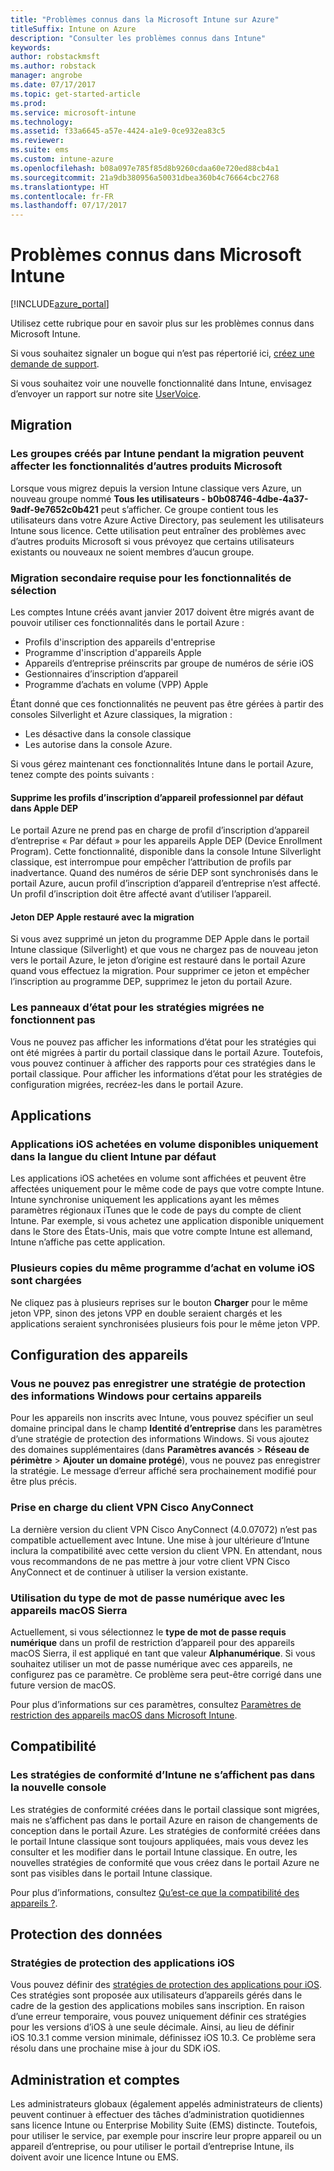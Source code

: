 ```yaml
---
title: "Problèmes connus dans la Microsoft Intune sur Azure"
titleSuffix: Intune on Azure
description: "Consulter les problèmes connus dans Intune"
keywords: 
author: robstackmsft
ms.author: robstack
manager: angrobe
ms.date: 07/17/2017
ms.topic: get-started-article
ms.prod: 
ms.service: microsoft-intune
ms.technology: 
ms.assetid: f33a6645-a57e-4424-a1e9-0ce932ea83c5
ms.reviewer: 
ms.suite: ems
ms.custom: intune-azure
ms.openlocfilehash: b08a097e785f85d8b9260cdaa60e720ed88cb4a1
ms.sourcegitcommit: 21a9db380956a50031dbea360b4c76664cbc2768
ms.translationtype: HT
ms.contentlocale: fr-FR
ms.lasthandoff: 07/17/2017
---
```

# <a name="known-issues-in-microsoft-intune"></a>Problèmes connus dans Microsoft Intune


[!INCLUDE[azure_portal](./includes/azure_portal.md)]


Utilisez cette rubrique pour en savoir plus sur les problèmes connus dans Microsoft Intune.

Si vous souhaitez signaler un bogue qui n’est pas répertorié ici, [créez une demande de support](get-support.md).

Si vous souhaitez voir une nouvelle fonctionnalité dans Intune, envisagez d’envoyer un rapport sur notre site [UserVoice](https://microsoftintune.uservoice.com/forums/291681-ideas/category/189016-azure-admin-console).

## <a name="migration"></a>Migration

### <a name="groups-created-by-intune-during-migration-might-affect-functionality-of-other-microsoft-products"></a>Les groupes créés par Intune pendant la migration peuvent affecter les fonctionnalités d’autres produits Microsoft

Lorsque vous migrez depuis la version Intune classique vers Azure, un nouveau groupe nommé **Tous les utilisateurs - b0b08746-4dbe-4a37-9adf-9e7652c0b421** peut s’afficher. Ce groupe contient tous les utilisateurs dans votre Azure Active Directory, pas seulement les utilisateurs Intune sous licence. Cette utilisation peut entraîner des problèmes avec d’autres produits Microsoft si vous prévoyez que certains utilisateurs existants ou nouveaux ne soient membres d’aucun groupe.

### <a name="secondary-migration-required-for-select-capabilities"></a>Migration secondaire requise pour les fonctionnalités de sélection

Les comptes Intune créés avant janvier 2017 doivent être migrés avant de pouvoir utiliser ces fonctionnalités dans le portail Azure :

- Profils d'inscription des appareils d'entreprise
- Programme d'inscription d'appareils Apple
- Appareils d’entreprise préinscrits par groupe de numéros de série iOS
- Gestionnaires d’inscription d’appareil
- Programme d’achats en volume (VPP) Apple

Étant donné que ces fonctionnalités ne peuvent pas être gérées à partir des consoles Silverlight et Azure classiques, la migration :
- Les désactive dans la console classique
- Les autorise dans la console Azure.  

Si vous gérez maintenant ces fonctionnalités Intune dans le portail Azure, tenez compte des points suivants :

#### <a name="removes-default-corporate-device-enrollment-profiles-in-apple-dep"></a>Supprime les profils d’inscription d’appareil professionnel par défaut dans Apple DEP
Le portail Azure ne prend pas en charge de profil d’inscription d’appareil d’entreprise « Par défaut » pour les appareils Apple DEP (Device Enrollment Program). Cette fonctionnalité, disponible dans la console Intune Silverlight classique, est interrompue pour empêcher l’attribution de profils par inadvertance. Quand des numéros de série DEP sont synchronisés dans le portail Azure, aucun profil d’inscription d’appareil d’entreprise n’est affecté. Un profil d’inscription doit être affecté avant d’utiliser l’appareil.

#### <a name="apple-dep-token-restored-with-migration"></a>Jeton DEP Apple restauré avec la migration

Si vous avez supprimé un jeton du programme DEP Apple dans le portail Intune classique (Silverlight) et que vous ne chargez pas de nouveau jeton vers le portail Azure, le jeton d’origine est restauré dans le portail Azure quand vous effectuez la migration. Pour supprimer ce jeton et empêcher l’inscription au programme DEP, supprimez le jeton du portail Azure.

### <a name="status-blades-for-migrated-policies-do-not-work"></a>Les panneaux d’état pour les stratégies migrées ne fonctionnent pas

Vous ne pouvez pas afficher les informations d’état pour les stratégies qui ont été migrées à partir du portail classique dans le portail Azure. Toutefois, vous pouvez continuer à afficher des rapports pour ces stratégies dans le portail classique.
Pour afficher les informations d’état pour les stratégies de configuration migrées, recréez-les dans le portail Azure.

## <a name="apps"></a>Applications

### <a name="ios-volume-purchased-apps-only-available-in-default-intune-tenant-language"></a>Applications iOS achetées en volume disponibles uniquement dans la langue du client Intune par défaut
Les applications iOS achetées en volume sont affichées et peuvent être affectées uniquement pour le même code de pays que votre compte Intune. Intune synchronise uniquement les applications ayant les mêmes paramètres régionaux iTunes que le code de pays du compte de client Intune. Par exemple, si vous achetez une application disponible uniquement dans le Store des États-Unis, mais que votre compte Intune est allemand, Intune n’affiche pas cette application.

### <a name="multiple-copies-of-the-same-ios-volume-purchase-program-are-uploaded"></a>Plusieurs copies du même programme d’achat en volume iOS sont chargées
Ne cliquez pas à plusieurs reprises sur le bouton **Charger** pour le même jeton VPP, sinon des jetons VPP en double seraient chargés et les applications seraient synchronisées plusieurs fois pour le même jeton VPP. 

<!-- ## Groups -->

## <a name="device-configuration"></a>Configuration des appareils

### <a name="you-cannot-save-a-windows-information-protection-policy-for-some-devices"></a>Vous ne pouvez pas enregistrer une stratégie de protection des informations Windows pour certains appareils

Pour les appareils non inscrits avec Intune, vous pouvez spécifier un seul domaine principal dans le champ **Identité d’entreprise** dans les paramètres d’une stratégie de protection des informations Windows.
Si vous ajoutez des domaines supplémentaires (dans **Paramètres avancés** > **Réseau de périmètre** > **Ajouter un domaine protégé**), vous ne pouvez pas enregistrer la stratégie. Le message d’erreur affiché sera prochainement modifié pour être plus précis.

### <a name="cisco-anyconnect-vpn-client-support"></a>Prise en charge du client VPN Cisco AnyConnect
 
La dernière version du client VPN Cisco AnyConnect (4.0.07072) n’est pas compatible actuellement avec Intune. Une mise à jour ultérieure d’Intune inclura la compatibilité avec cette version du client VPN. En attendant, nous vous recommandons de ne pas mettre à jour votre client VPN Cisco AnyConnect et de continuer à utiliser la version existante.

### <a name="using-the-numeric-password-type-with-macos-sierra-devices"></a>Utilisation du type de mot de passe numérique avec les appareils macOS Sierra

Actuellement, si vous sélectionnez le **type de mot de passe requis** **numérique** dans un profil de restriction d’appareil pour des appareils macOS Sierra, il est appliqué en tant que valeur **Alphanumérique**. Si vous souhaitez utiliser un mot de passe numérique avec ces appareils, ne configurez pas ce paramètre.
Ce problème sera peut-être corrigé dans une future version de macOS.

Pour plus d’informations sur ces paramètres, consultez [Paramètres de restriction des appareils macOS dans Microsoft Intune](device-restrictions-macos.md).

## <a name="compliance"></a>Compatibilité

### <a name="compliance-policies-from-intune-do-not-show-up-in-new-console"></a>Les stratégies de conformité d’Intune ne s’affichent pas dans la nouvelle console

Les stratégies de conformité créées dans le portail classique sont migrées, mais ne s’affichent pas dans le portail Azure en raison de changements de conception dans le portail Azure. Les stratégies de conformité créées dans le portail Intune classique sont toujours appliquées, mais vous devez les consulter et les modifier dans le portail Intune classique.
En outre, les nouvelles stratégies de conformité que vous créez dans le portail Azure ne sont pas visibles dans le portail Intune classique.

Pour plus d’informations, consultez [Qu’est-ce que la compatibilité des appareils ?](device-compliance.md).

<!-- ## Enrollment -->


## <a name="data-protection"></a>Protection des données

### <a name="ios-app-protection-policies"></a>Stratégies de protection des applications iOS

Vous pouvez définir des [stratégies de protection des applications pour iOS](app-protection-policy-settings-ios.md). Ces stratégies sont proposée aux utilisateurs d’appareils gérés dans le cadre de la gestion des applications mobiles sans inscription. En raison d’une erreur temporaire, vous pouvez uniquement définir ces stratégies pour les versions d’iOS à une seule décimale. Ainsi, au lieu de définir iOS 10.3.1 comme version minimale, définissez iOS 10.3. Ce problème sera résolu dans une prochaine mise à jour du SDK iOS.


## <a name="administration-and-accounts"></a>Administration et comptes

Les administrateurs globaux (également appelés administrateurs de clients) peuvent continuer à effectuer des tâches d’administration quotidiennes sans licence Intune ou Enterprise Mobility Suite (EMS) distincte. Toutefois, pour utiliser le service, par exemple pour inscrire leur propre appareil ou un appareil d’entreprise, ou pour utiliser le portail d’entreprise Intune, ils doivent avoir une licence Intune ou EMS.

<!-- ## Additional items -->












 
